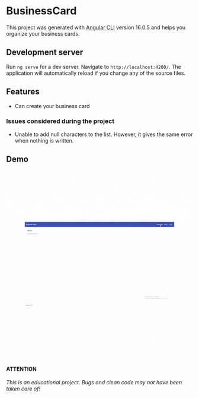 # BusinessCard

This project was generated with [Angular CLI](https://github.com/angular/angular-cli) version 16.0.5 and helps you organize your business cards.

## Development server

Run `ng serve` for a dev server. Navigate to `http://localhost:4200/`. The application will automatically reload if you change any of the source files.

## Features

- Can create your business card
  
### Issues considered during the project
* Unable to add null characters to the list. However, it gives the same error when nothing is written.

## Demo
![](https://github.com/Fateehs/Business-Card/blob/main/src/assets/businesscard.gif)


#### ATTENTION

*This is an educational project. Bugs and clean code may not have been taken care of!*

